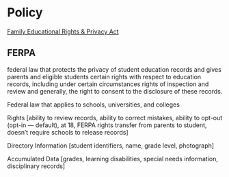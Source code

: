 # Policy

[Family Educational Rights & Privacy Act](https://www2.ed.gov/policy/landing.jhtml?src=pn)

## FERPA

federal law that protects the privacy of student education records and gives parents and eligible students certain rights with respect to education records, including under certain circumstances rights of inspection and review and generally, the right to consent to the disclosure of these records.

Federal law that applies to schools, universities, and colleges

Rights \[ability to review records, ability to correct mistakes, ability to opt-out \(opt-in — default\), at 18, FERPA rights transfer from parents to student, doesn’t require schools to release records\]

Directory Information \[student identifiers, name, grade level, photograph\]

Accumulated Data \[grades, learning disabilities, special needs information, disciplinary records\]

